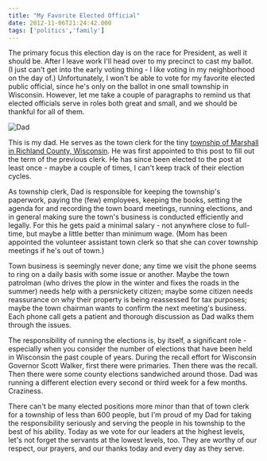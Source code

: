 ```yaml
---
title: "My Favorite Elected Official"
date: 2012-11-06T21:24:42.000
tags: ['politics','family']
---
```


The primary focus this election day is on the race for President, as well it should be. After I leave work I'll head over to my precinct to cast my ballot. (I just can't get into the early voting thing - I like voting in my neighborhood on the day of.) Unfortunately, I won't be able to vote for my favorite elected public official, since he's only on the ballot in one small township in Wisconsin. However, let me take a couple of paragraphs to remind us that elected officials serve in roles both great and small, and we should be thankful for all of them.

![Dad](/images/2012/don-hubbs.jpeg)

This is my dad. He serves as the town clerk for the tiny [township of Marshall in Richland County, Wisconsin](http://en.wikipedia.org/wiki/Marshall,_Richland_County,_Wisconsin). He was first appointed to this post to fill out the term of the previous clerk. He has since been elected to the post at least once - maybe a couple of times, I can't keep track of their election cycles.

As township clerk, Dad is responsible for keeping the township's paperwork, paying the (few) employees, keeping the books, setting the agenda for and recording the town board meetings, running elections, and in general making sure the town's business is conducted efficiently and legally. For this he gets paid a minimal salary - not anywhere close to full-time, but maybe a little better than minimum wage. (Mom has been appointed the volunteer assistant town clerk so that she can cover township meetings if he's out of town.)

Town business is seemingly never done; any time we visit the phone seems to ring on a daily basis with some issue or another. Maybe the town patrolman (who drives the plow in the winter and fixes the roads in the summer) needs help with a persnickety citizen; maybe some citizen needs reassurance on why their property is being reassessed for tax purposes; maybe the town chairman wants to confirm the next meeting's business. Each phone call gets a patient and thorough discussion as Dad walks them through the issues.

The responsibility of running the elections is, by itself, a significant role - especially when you consider the number of elections that have been held in Wisconsin the past couple of years. During the recall effort for Wisconsin Governor Scott Walker, first there were primaries. Then there was the recall. Then there were some county elections sandwiched around those. Dad was running a different election every second or third week for a few months. Craziness.

There can't be many elected positions more minor than that of town clerk for a township of less than 600 people, but I'm proud of my Dad for taking the responsibility seriously and serving the people in his township to the best of his ability. Today as we vote for our leaders at the highest levels, let's not forget the servants at the lowest levels, too. They are worthy of our respect, our prayers, and our thanks today and every day as they serve.
